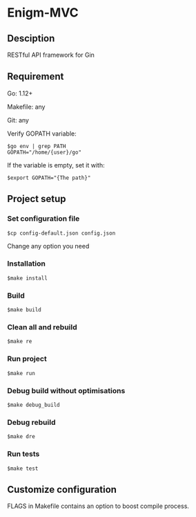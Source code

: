 # Enigm-MVC

## Desciption
RESTful API framework for Gin

## Requirement
Go: 1.12+

Makefile: any

Git: any

Verify GOPATH variable:
```
$go env | grep PATH
GOPATH="/home/{user}/go"
```

If the variable is empty, set it with:
```
$export GOPATH="{The path}"
```

## Project setup

### Set configuration file
```
$cp config-default.json config.json
```
Change any option you need

### Installation
```
$make install
```

### Build
```
$make build
```

### Clean all and rebuild
```
$make re
```

### Run project
```
$make run
```

### Debug build without optimisations
```
$make debug_build
```

### Debug rebuild
```
$make dre
```

### Run tests
```
$make test
```

## Customize configuration
FLAGS in Makefile contains an option to boost compile process.

